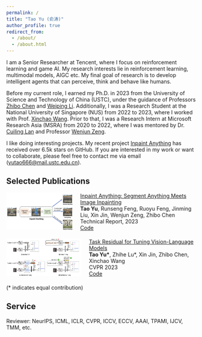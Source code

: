 ```yaml
---
permalink: /
title: "Tao Yu (俞涛)"
author_profile: true
redirect_from: 
  - /about/
  - /about.html
---
```


I am a Senior Researcher at Tencent, where I focus on reinforcement learning and game AI. My research interests lie in reinforcement learning, multimodal models, AIGC etc. My final goal of research is to develop intelligent agents that can perceive, think and behave like humans.

Before my current role, I earned my Ph.D. in 2023 from the University of Science and Technology of China (USTC), under the guidance of Professors [Zhibo Chen](https://faculty.ustc.edu.cn/chenzhibo/) and [Weiping Li](https://ieeexplore.ieee.org/author/37349978300). Additionally, I was a Research Student at the National University of Singapore (NUS) from 2022 to 2023, where I worked with Prof. [Xinchao Wang](https://sites.google.com/site/sitexinchaowang/). Prior to that, I was a Research Intern at Microsoft Research Asia (MSRA) from 2020 to 2022, where I was mentored by Dr. [Cuiling Lan](https://www.microsoft.com/en-us/research/people/culan/) and Professor [Wenjun Zeng](https://www.eitech.edu.cn/?p=leader-Wenjun%20Zeng&tid=19&lang=en).

I like doing interesting projects. My recent project [Inpaint Anything](https://github.com/geekyutao/inpaint-anything) has received over 6.5k stars on GitHub. If you are interested in my work or want to collaborate, please feel free to contact me via email (yutao666@mail.ustc.edu.cn).


Selected Publications
------
<div class="publication" style="display: flex; align-items: flex-start; margin-bottom: 20px;">
  <img src="../images/inpaint-anything.png" alt="Paper Image 1" style="width:200px;height:100px;margin-right: 20px;">
  <div class="publication-details">
    <a href="https://arxiv.org/pdf/2304.06790">Inpaint Anything: Segment Anything Meets Image Inpainting
</a><br>
    <b>Tao Yu</b>, Runseng Feng, Ruoyu Feng, Jinming Liu, Xin Jin, Wenjun Zeng, Zhibo Chen <br>
    Technical Report, 2023 <br>
    <a href="https://github.com/geekyutao/Inpaint-Anything">Code</a>
  </div>
</div>

<div class="publication" style="display: flex; align-items: flex-start; margin-bottom: 20px;">
  <img src="../images/taskres.png" alt="Paper Image 1" style="width:200px;height:100px;margin-right: 20px;">
  <div class="publication-details">
    <a href="https://arxiv.org/pdf/2211.10277">Task Residual for Tuning Vision-Language Models
</a><br>
    <b>Tao Yu*</b>, Zhihe Lu*, Xin Jin, Zhibo Chen, Xinchao Wang <br>
    CVPR 2023 <br>
    <a href="https://github.com/geekyutao/TaskRes">Code</a>
  </div>
</div>
(* indicates equal contribution)

Service
------
Reviewer: NeurIPS, ICML, ICLR, CVPR, ICCV, ECCV, AAAI, TPAMI, IJCV, TMM, etc.